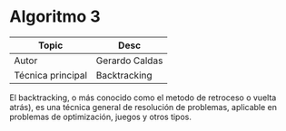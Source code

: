 # Algoritmo 3

Topic | Desc
-|-
Autor | Gerardo Caldas
Técnica principal | Backtracking

El backtracking, o más conocido como el metodo de retroceso o vuelta atrás), es una técnica general de resolución de problemas,
aplicable en problemas de optimización, juegos y otros tipos. 
